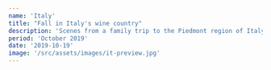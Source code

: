 ```yaml
---
name: 'Italy'
title: "Fall in Italy's wine country"
description: 'Scenes from a family trip to the Piedmont region of Italy in October 2019. We stayed in a small municipality called Dogliani, about 40 miles southeast of Turin.'
period: 'October 2019'
date: '2019-10-19'
image: '/src/assets/images/it-preview.jpg'
---
```

